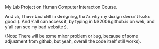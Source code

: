 My Lab Project on Human Computer Interaction Course. 

And uh, I have bad skill in designing, that's why my design doesn't looks good :). 
And y'all can access it, by typing in NS2006.github.io on web, and y'all can see my bad website :).

(Note: There will be some minor problem or bug, because of some adjustment from github, but yeah, overall the code itself still works).
